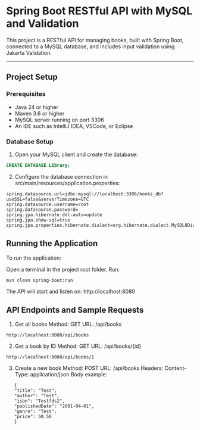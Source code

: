 # Spring Boot RESTful API with MySQL and Validation

This project is a RESTful API for managing books, built with Spring Boot, connected to a MySQL database, and includes input validation using Jakarta Validation.

---

## Project Setup

### Prerequisites

- Java 24 or higher
- Maven 3.6 or higher
- MySQL server running on port 3306
- An IDE such as IntelliJ IDEA, VSCode, or Eclipse

### Database Setup

1. Open your MySQL client and create the database:

```sql
CREATE DATABASE Library;
```
2. Configure the database connection in src/main/resources/application.properties:

```
spring.datasource.url=jdbc:mysql://localhost:3306/books_db?useSSL=false&serverTimezone=UTC
spring.datasource.username=root
spring.datasource.password=
spring.jpa.hibernate.ddl-auto=update
spring.jpa.show-sql=true
spring.jpa.properties.hibernate.dialect=org.hibernate.dialect.MySQL8Dialect
```
## Running the Application

To run the application:

Open a terminal in the project root folder.
Run:
```
mvn clean spring-boot:run
```
The API will start and listen on: http://localhost:8080

## API Endpoints and Sample Requests

1. Get all books
   Method: GET
   URL: /api/books
```
http://localhost:8080/api/books
```
2. Get a book by ID
   Method: GET
   URL: /api/books/{id}
```
http://localhost:8080/api/books/1
```
3. Create a new book
   Method: POST
   URL: /api/books
   Headers: Content-Type: application/json
   Body example:
```
   {
   "title": "Test",
   "author": "Test",
   "isbn": "Testfds2",
   "publishedDate": "2001-04-01",
   "genre": "Test",
   "price": 50.50
   }
```